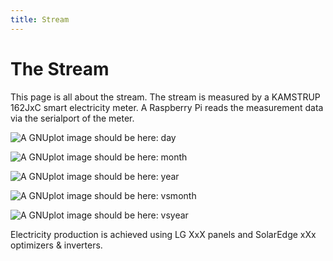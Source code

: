 ```yaml
---
title: Stream
---
```

# The Stream

This page is all about the stream. The stream is measured by a KAMSTRUP 162JxC smart electricity meter.
A Raspberry Pi reads the measurement data via the serialport of the meter.

![A GNUplot image should be here: day](img/kam_pastday.png)

![A GNUplot image should be here: month](img/kam_pastmonth.png)

![A GNUplot image should be here: year](img/kam_pastyear.png)

![A GNUplot image should be here: vsmonth](img/kam_vs_month.png)

![A GNUplot image should be here: vsyear](img/kam_vs_year.png)

Electricity production is achieved using LG XxX  panels and SolarEdge xXx optimizers & inverters.
